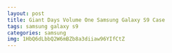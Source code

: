 ```yaml
---
layout: post
title: Giant Days Volume One Samsung Galaxy S9 Case
tags: samsung galaxy s9
categories: samsung
img: 1HbQ6dLbbQ2W6mBZb8a3diiaw96YIfCtZ
---
```

